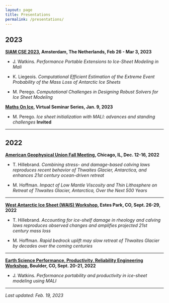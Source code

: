 ```yaml
---
layout: page
title: Presentations
permalink: /presentations/
---
```


## 2023

**[SIAM CSE 2023](https://www.siam.org/conferences/cm/conference/cse23), Amsterdam, The Netherlands, Feb 26 - Mar 3, 2023**

* J. Watkins. *Performance Portable Extensions to Ice-Sheet Modeling in Mali* 

* K. Liegeois. *Computational Efficient Estimation of the Extreme Event Probability of the Mass Loss of Antarctic Ice Sheets* 

* M. Perego. *Computational Challenges in Designing Robust Solvers for Ice Sheet Modeling* 

**[Maths On Ice](https://twitter.com/icemaths), Virtual Seminar Series, Jan. 9, 2023**

* M. Perego. *Ice sheet initialization with MALI: advances and standing challenges* **Invited**

---

## 2022

**[American Geophysical Union Fall Meeting](https://www.agu.org/Fall-Meeting-2022), Chicago, IL, Dec. 12-16, 2022**

* T. Hillebrand. *Combining stress- and damage-based calving laws reproduces recent behavior of Thwaites Glacier, Antarctica, and enhances 21st century ocean-driven retreat*

* M. Hoffman. *Impact of Low Mantle Viscosity and Thin Lithosphere on Retreat of Thwaites Glacier, Antarctica, Over the Next 500 Years*

---

**[West Antarctic Ice Sheet (WAIS) Workshop](https://www.waisworkshop.org/2022-wais-workshop), Estes Park, CO, Sept. 26-29, 2022**

* T. Hillebrand. *Accounting for ice-shelf damage in rheology and calving laws reproduces observed changes and amplifies projected 21st century mass loss*

* M. Hoffman. *Rapid bedrock uplift may slow retreat of Thwaites Glacier by decades over the coming centuries*

---

**[Earth Science Performance, Productivity, Reliability Engineering Workshop](https://www2.cisl.ucar.edu/events/esppre-workshop), Boulder, CO, Sept. 20-21, 2022**

* J. Watkins. *Performance portability and productivity in ice-sheet modeling using MALI*

---

*Last updated: Feb. 19, 2023*


